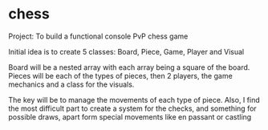 # chess

Project: To build a functional console PvP chess game

Initial idea is to create 5 classes: Board, Piece, Game, Player and Visual

Board will be a nested array with each array being a square of the board. Pieces will be each of the types of pieces, then 2 players, the game mechanics and a class for the visuals.

The key will be to manage the movements of each type of piece. Also, I find the most difficult part to create a system for the checks, and something for possible draws, apart form special movements like en passant or castling
